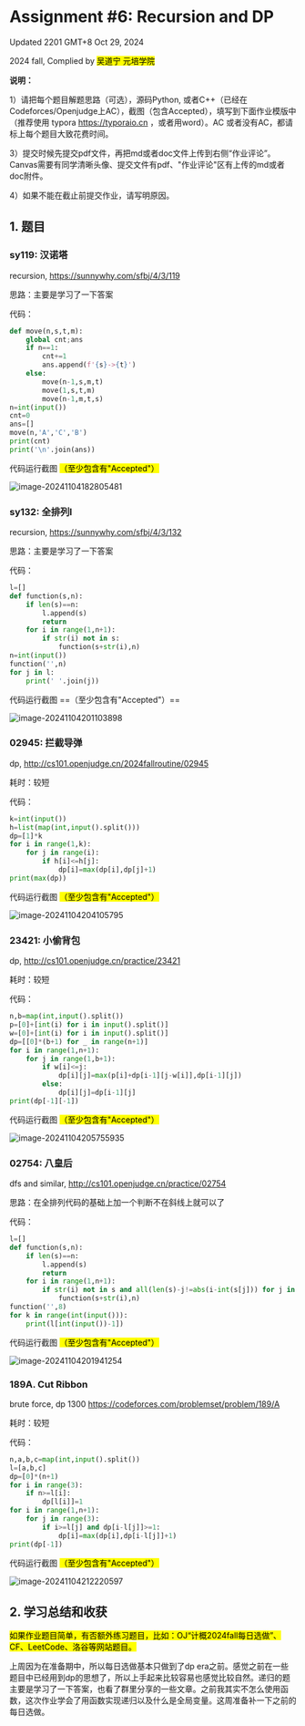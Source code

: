 # Assignment #6: Recursion and DP

Updated 2201 GMT+8 Oct 29, 2024

2024 fall, Complied by <mark>吴道宁 元培学院</mark>



**说明：**

1）请把每个题目解题思路（可选），源码Python, 或者C++（已经在Codeforces/Openjudge上AC），截图（包含Accepted），填写到下面作业模版中（推荐使用 typora https://typoraio.cn ，或者用word）。AC 或者没有AC，都请标上每个题目大致花费时间。

3）提交时候先提交pdf文件，再把md或者doc文件上传到右侧“作业评论”。Canvas需要有同学清晰头像、提交文件有pdf、"作业评论"区有上传的md或者doc附件。

4）如果不能在截止前提交作业，请写明原因。



## 1. 题目

### sy119: 汉诺塔

recursion, https://sunnywhy.com/sfbj/4/3/119  

思路：主要是学习了一下答案



代码：

```python
def move(n,s,t,m):
    global cnt;ans
    if n==1:
        cnt+=1
        ans.append(f'{s}->{t}')
    else:
        move(n-1,s,m,t)
        move(1,s,t,m)
        move(n-1,m,t,s)
n=int(input())
cnt=0
ans=[]
move(n,'A','C','B')
print(cnt)
print('\n'.join(ans))
```



代码运行截图 <mark>（至少包含有"Accepted"）</mark>

![image-20241104182805481](C:\Users\wudaoning\AppData\Roaming\Typora\typora-user-images\image-20241104182805481.png)



### sy132: 全排列I

recursion, https://sunnywhy.com/sfbj/4/3/132

思路：主要是学习了一下答案



代码：

```python
l=[]
def function(s,n):
    if len(s)==n:
        l.append(s)
        return
    for i in range(1,n+1):
        if str(i) not in s:
            function(s+str(i),n)
n=int(input())
function('',n)
for j in l:
    print(' '.join(j))
```



代码运行截图 ==（至少包含有"Accepted"）==

![image-20241104201103898](C:\Users\wudaoning\AppData\Roaming\Typora\typora-user-images\image-20241104201103898.png)



### 02945: 拦截导弹 

dp, http://cs101.openjudge.cn/2024fallroutine/02945

耗时：较短



代码：

```python
k=int(input())
h=list(map(int,input().split()))
dp=[1]*k
for i in range(1,k):
    for j in range(i):
        if h[i]<=h[j]:
            dp[i]=max(dp[i],dp[j]+1)
print(max(dp))
```



代码运行截图 <mark>（至少包含有"Accepted"）</mark>

![image-20241104204105795](C:\Users\wudaoning\AppData\Roaming\Typora\typora-user-images\image-20241104204105795.png)



### 23421: 小偷背包 

dp, http://cs101.openjudge.cn/practice/23421

耗时：较短



代码：

```python
n,b=map(int,input().split())
p=[0]+[int(i) for i in input().split()]
w=[0]+[int(i) for i in input().split()]
dp=[[0]*(b+1) for _ in range(n+1)]
for i in range(1,n+1):
    for j in range(1,b+1):
        if w[i]<=j:
            dp[i][j]=max(p[i]+dp[i-1][j-w[i]],dp[i-1][j])
        else:
            dp[i][j]=dp[i-1][j]
print(dp[-1][-1])
```



代码运行截图 <mark>（至少包含有"Accepted"）</mark>

![image-20241104205755935](C:\Users\wudaoning\AppData\Roaming\Typora\typora-user-images\image-20241104205755935.png)



### 02754: 八皇后

dfs and similar, http://cs101.openjudge.cn/practice/02754

思路：在全排列代码的基础上加一个判断不在斜线上就可以了



代码：

```python
l=[]
def function(s,n):
    if len(s)==n:
        l.append(s)
        return
    for i in range(1,n+1):
        if str(i) not in s and all(len(s)-j!=abs(i-int(s[j])) for j in range(len(s))):
            function(s+str(i),n)
function('',8)
for k in range(int(input())):
    print(l[int(input())-1])
```



代码运行截图 <mark>（至少包含有"Accepted"）</mark>

![image-20241104201941254](C:\Users\wudaoning\AppData\Roaming\Typora\typora-user-images\image-20241104201941254.png)



### 189A. Cut Ribbon 

brute force, dp 1300 https://codeforces.com/problemset/problem/189/A

耗时：较短



代码：

```python
n,a,b,c=map(int,input().split())
l=[a,b,c]
dp=[0]*(n+1)
for i in range(3):
    if n>=l[i]:
        dp[l[i]]=1
for i in range(1,n+1):
    for j in range(3):
        if i>=l[j] and dp[i-l[j]]>=1:
            dp[i]=max(dp[i],dp[i-l[j]]+1)
print(dp[-1])
```



代码运行截图 <mark>（至少包含有"Accepted"）</mark>

![image-20241104212220597](C:\Users\wudaoning\AppData\Roaming\Typora\typora-user-images\image-20241104212220597.png)



## 2. 学习总结和收获

<mark>如果作业题目简单，有否额外练习题目，比如：OJ“计概2024fall每日选做”、CF、LeetCode、洛谷等网站题目。</mark>

上周因为在准备期中，所以每日选做基本只做到了dp era之前。感觉之前在一些题目中已经用到dp的思想了，所以上手起来比较容易也感觉比较自然。递归的题主要是学习了一下答案，也看了群里分享的一些文章。之前我其实不怎么使用函数，这次作业学会了用函数实现递归以及什么是全局变量。这周准备补一下之前的每日选做。



